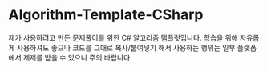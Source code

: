# Algorithm-Template-CSharp
제가 사용하려고 만든 문제풀이를 위한 C# 알고리즘 탬플릿입니다.
학습을 위해 자유롭게 사용하셔도 좋으나 코드를 그대로 복사/붙여넣기 해서 사용하는 행위는 일부 플랫폼에서 제제를 받을 수 있으니 주의 바랍니다.
